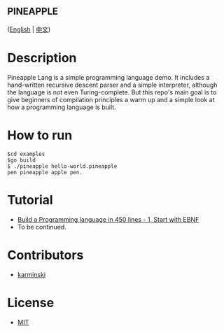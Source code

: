PINEAPPLE
---------

([English](./README.md) | [中文](./README-zh-CN.md))


# Description

Pineapple Lang is a simple programming language demo. It includes a hand-written recursive descent parser and a simple interpreter, although the language is not even Turing-complete. But this repo's main goal is to give beginners of compilation principles a warm up and a simple look at how a programming language is built.


# How to run

```terminal
$cd examples
$go build
$ ./pineapple hello-world.pineapple
pen pineapple apple pen.

```

# Tutorial

- [Build a Programming language in 450 lines - 1, Start with EBNF](./DOCUMENTS/tutorial-1-start-with-ebnf.md)
- To be continued.

# Contributors

- [karminski](https://github.com/karminski)

# License

- [MIT](./LICENSE)

